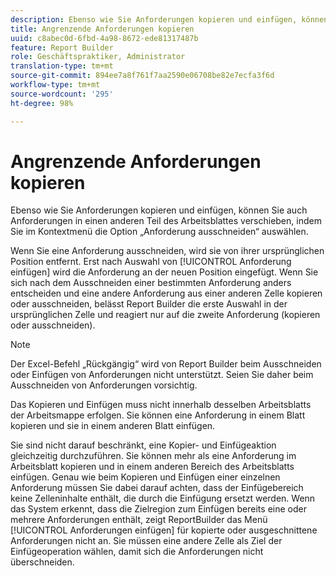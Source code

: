 ```yaml
---
description: Ebenso wie Sie Anforderungen kopieren und einfügen, können Sie auch Anforderungen in einen anderen Teil des Arbeitsblattes verschieben, indem Sie im Kontextmenü die Option „Anforderung ausschneiden“ auswählen.
title: Angrenzende Anforderungen kopieren
uuid: c8abec0d-6fbd-4a98-8672-ede81317487b
feature: Report Builder
role: Geschäftspraktiker, Administrator
translation-type: tm+mt
source-git-commit: 894ee7a8f761f7aa2590e06708be82e7ecfa3f6d
workflow-type: tm+mt
source-wordcount: '295'
ht-degree: 98%

---
```



# Angrenzende Anforderungen kopieren

Ebenso wie Sie Anforderungen kopieren und einfügen, können Sie auch Anforderungen in einen anderen Teil des Arbeitsblattes verschieben, indem Sie im Kontextmenü die Option „Anforderung ausschneiden“ auswählen.

Wenn Sie eine Anforderung ausschneiden, wird sie von ihrer ursprünglichen Position entfernt. Erst nach Auswahl von [!UICONTROL Anforderung einfügen] wird die Anforderung an der neuen Position eingefügt. Wenn Sie sich nach dem Ausschneiden einer bestimmten Anforderung anders entscheiden und eine andere Anforderung aus einer anderen Zelle kopieren oder ausschneiden, belässt Report Builder die erste Auswahl in der ursprünglichen Zelle und reagiert nur auf die zweite Anforderung (kopieren oder ausschneiden).

>[!NOTE]
>
>Der Excel-Befehl „Rückgängig“ wird von Report Builder beim Ausschneiden oder Einfügen von Anforderungen nicht unterstützt. Seien Sie daher beim Ausschneiden von Anforderungen vorsichtig.

Das Kopieren und Einfügen muss nicht innerhalb desselben Arbeitsblatts der Arbeitsmappe erfolgen. Sie können eine Anforderung in einem Blatt kopieren und sie in einem anderen Blatt einfügen.

Sie sind nicht darauf beschränkt, eine Kopier- und Einfügeaktion gleichzeitig durchzuführen. Sie können mehr als eine Anforderung im Arbeitsblatt kopieren und in einem anderen Bereich des Arbeitsblatts einfügen. Genau wie beim Kopieren und Einfügen einer einzelnen Anforderung müssen Sie dabei darauf achten, dass der Einfügebereich keine Zelleninhalte enthält, die durch die Einfügung ersetzt werden. Wenn das System erkennt, dass die Zielregion zum Einfügen bereits eine oder mehrere Anforderungen enthält, zeigt ReportBuilder das Menü [!UICONTROL Anforderungen einfügen] für kopierte oder ausgeschnittene Anforderungen nicht an. Sie müssen eine andere Zelle als Ziel der Einfügeoperation wählen, damit sich die Anforderungen nicht überschneiden.
